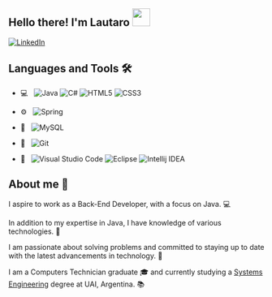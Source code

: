 ## Hello there! I'm Lautaro <img src="https://media.giphy.com/media/hvRJCLFzcasrR4ia7z/giphy.gif" width="35">
[![LinkedIn](https://img.shields.io/badge/LinkedIn-0077B5?style=for-the-badge&logo=linkedin&logoColor=white)](https://www.linkedin.com/in/serranolautaro/)
## Languages and Tools 🛠️
- 💻 &nbsp;
  ![Java](https://img.shields.io/badge/java-%23ED8B00.svg?style=for-the-badge&logo=openjdk&logoColor=white)
  ![C#](https://img.shields.io/badge/c%23-%23239120.svg?style=for-the-badge&logo=csharp&logoColor=white)
  ![HTML5](https://img.shields.io/badge/html5-%23E34F26.svg?style=for-the-badge&logo=html5&logoColor=white)
  ![CSS3](https://img.shields.io/badge/css3-%231572B6.svg?style=for-the-badge&logo=css3&logoColor=white)

- ⚙️ &nbsp;
  ![Spring](https://img.shields.io/badge/spring-%236DB33F.svg?style=for-the-badge&logo=spring&logoColor=white)

- 💾 &nbsp;
  ![MySQL](https://img.shields.io/badge/mysql-4479A1.svg?style=for-the-badge&logo=mysql&logoColor=white)

- 🌱 &nbsp;
  ![Git](https://img.shields.io/badge/git-%23F05033.svg?style=for-the-badge&logo=git&logoColor=white)

- 🔧 &nbsp;
  ![Visual Studio Code](https://img.shields.io/badge/Visual%20Studio%20Code-0078d7.svg?style=for-the-badge&logo=visual-studio-code&logoColor=white)
  ![Eclipse](https://img.shields.io/badge/Eclipse-FE7A16.svg?style=for-the-badge&logo=Eclipse&logoColor=white)
  ![Intellij IDEA](https://img.shields.io/badge/IntelliJ_IDEA-000000.svg?style=for-the-badge&logo=intellij-idea&logoColor=white)

## About me 🧠
I aspire to work as a Back-End Developer, with a focus on Java. 💻

In addition to my expertise in Java, I have knowledge of various technologies. 🔧

I am passionate about solving problems and committed to staying up to date with the latest advancements in technology. 🚀

I am a Computers Technician graduate 🎓 and currently studying a [Systems Engineering](https://uai.edu.ar/facultades/tecnolog%C3%ADa-inform%C3%A1tica/ingenier%C3%ADa-en-sistemas-inform%C3%A1ticos/) degree at UAI, Argentina. 📚
<!--
**serranolautaro/serranolautaro** is a ✨ _special_ ✨ repository because its `README.md` (this file) appears on your GitHub profile.

Here are some ideas to get you started:

- 🔭 I’m currently working on ...
- 🌱 I’m currently learning ...
- 👯 I’m looking to collaborate on ...
- 🤔 I’m looking for help with ...
- 💬 Ask me about ...
- 📫 How to reach me: ...
- 😄 Pronouns: ...
- ⚡ Fun fact: ...
-->
